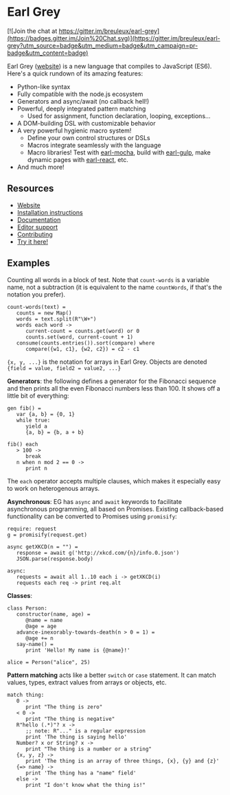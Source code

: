
Earl Grey
=========

[![Join the chat at https://gitter.im/breuleux/earl-grey](https://badges.gitter.im/Join%20Chat.svg)](https://gitter.im/breuleux/earl-grey?utm_source=badge&utm_medium=badge&utm_campaign=pr-badge&utm_content=badge)

Earl Grey ([website](http://breuleux.github.io/earl-grey/)) is a new
language that compiles to JavaScript (ES6). Here's a quick rundown of
its amazing features:

* Python-like syntax
* Fully compatible with the node.js ecosystem
* Generators and async/await (no callback hell!)
* Powerful, deeply integrated pattern matching
  * Used for assignment, function declaration, looping, exceptions...
* A DOM-building DSL with customizable behavior
* A very powerful hygienic macro system!
  * Define your own control structures or DSLs
  * Macros integrate seamlessly with the language
  * Macro libraries! Test with
    [earl-mocha](https://github.com/breuleux/earl-mocha),
    build with [earl-gulp](https://github.com/breuleux/earl-gulp),
    make dynamic pages with
    [earl-react](https://github.com/breuleux/earl-react), etc.
* And much more!


Resources
---------

* [Website](http://breuleux.github.io/earl-grey/)
* [Installation instructions](http://breuleux.github.io/earl-grey/use.html)
* [Documentation](http://breuleux.github.io/earl-grey/doc.html)
* [Editor support](http://breuleux.github.io/earl-grey/tooling.html)
* [Contributing](http://breuleux.github.io/earl-grey/contrib.html)
* [Try it here!](http://breuleux.github.io/earl-grey/repl)


Examples
--------

Counting all words in a block of test. Note that `count-words` is a
variable name, not a subtraction (it is equivalent to the name
`countWords`, if that's the notation you prefer).

    count-words(text) =
       counts = new Map()
       words = text.split(R"\W+")
       words each word ->
          current-count = counts.get(word) or 0
          counts.set(word, current-count + 1)
       consume(counts.entries()).sort(compare) where
          compare({w1, c1}, {w2, c2}) = c2 - c1

`{x, y, ...}` is the notation for arrays in Earl Grey. Objects are
denoted `{field = value, field2 = value2, ...}`

**Generators**: the following defines a generator for the Fibonacci
sequence and then prints all the even Fibonacci numbers less than
100. It shows off a little bit of everything:

    gen fib() =
       var {a, b} = {0, 1}
       while true:
          yield a
          {a, b} = {b, a + b}

    fib() each
       > 100 ->
          break
       n when n mod 2 == 0 ->
          print n

The `each` operator accepts multiple clauses, which makes it especially
easy to work on heterogenous arrays.


**Asynchronous**: EG has `async` and `await` keywords to facilitate
asynchronous programming, all based on Promises. Existing
callback-based functionality can be converted to Promises using
`promisify`:

    require: request
    g = promisify(request.get)

    async getXKCD(n = "") =
       response = await g('http://xkcd.com/{n}/info.0.json')
       JSON.parse(response.body)

    async:
       requests = await all 1..10 each i -> getXKCD(i)
       requests each req -> print req.alt


**Classes**:

    class Person:
       constructor(name, age) =
          @name = name
          @age = age
       advance-inexorably-towards-death(n > 0 = 1) =
          @age += n
       say-name() =
          print 'Hello! My name is {@name}!'

    alice = Person("alice", 25)


**Pattern matching** acts like a better `switch` or `case`
statement. It can match values, types, extract values from arrays or
objects, etc.

    match thing:
       0 ->
          print "The thing is zero"
       < 0 ->
          print "The thing is negative"
       R"hello (.*)"? x ->
          ;; note: R"..." is a regular expression
          print 'The thing is saying hello'
       Number? x or String? x ->
          print "The thing is a number or a string"
       {x, y, z} ->
          print 'The thing is an array of three things, {x}, {y} and {z}'
       {=> name} ->
          print 'The thing has a "name" field'
       else ->
          print "I don't know what the thing is!"


